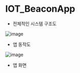 # IOT_BeaconApp
- 전체적인 시스템 구조도

![image](https://github.com/jiseungmin/IOT_BeaconAPP/assets/98318326/0f295dda-db82-419f-bce8-f620b05fd117)

- 앱 동작도

![image](https://github.com/jiseungmin/IOT_BeaconAPP/assets/98318326/41f4f133-8b8b-41ae-b465-8a0f73f25f4d)

- 앱 화면
